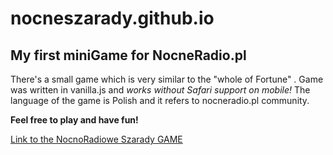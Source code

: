# nocneszarady.github.io

## My first miniGame for NocneRadio.pl 

There's a small game which is very similar to the "whole of Fortune" .
Game was written in vanilla.js and *works without Safari support on mobile!*
The language of the game is Polish and it refers to nocneradio.pl community.

**Feel free to play and have fun!**

[Link to the NocnoRadiowe Szarady GAME](https://eloquent-mestorf-1693f4.netlify.app/) 




